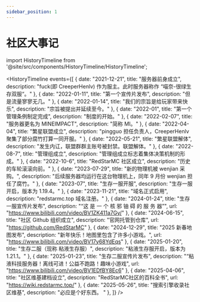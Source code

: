 ```yaml
---
sidebar_position: 1
---
```


# 社区大事记

import HistoryTimeline from '@site/src/components/HistoryTimeline/HistoryTimeline';

<HistoryTimeline
events={[
{
date: "2021-12-21",
title: "服务器前身成立",
description: "fuck(即 CreeperHenlv) 作为服主。此时服务器称作 “喵奈-很绿生存双服“。"
},
{
date: "2022-01-11",
title: "第一个宣传片发布",
description: "但是流量寥寥无几。"
},
{
date: "2022-01-14",
title: "我们的宗旨是给玩家带来快乐",
description: "宗旨被提出并延续至今。"
},
{
date: "2022-01",
title: "第一个管理条例制定完成",
description: "制度的开始。"
},
{
date: "2022-02-07",
title: "服务器更名为 MINEIMPACT",
description: "简称 MI。"
},
{
date: "2022-04-04",
title: "繁星联盟成立",
description: "pingguo 担任负责人，CreeperHenlv 聚集了部分腐竹打算一同开服。"
},
{
date: "2022-05-21",
title: "繁星联盟解体",
description: "发生内讧，联盟群群主账号被封禁。联盟解体。"
},
{
date: "2022-08-7",
title: "管理组成立",
description: "管理组成立标志着集体决策机制的形成。"
},
{
date: "2022-10-6",
title: "RedStarMC 社区成立",
description: "历史的车轮滚滚向前。"
},
{
date: "2023-07-29",
title: "新的物理机被 wenjian 采购。",
description: "后续服务器均运行在这台物理机上，同年 9 月份 wenjian 担任了腐竹。"
},
{
date: "2023-07",
title: "生存一服开服",
description: "生存一服开启，版本为 1.19.4。"
},
{
date: "2023-11-21",
title: "域名正式启用",
description: "redstarmc.top 域名注册。"
},
{
date: "2024-01-24",
title: "生存一服宣传片发布",
description: "“这 是 一 个 核 邪 铀 碍 的 服 务 器”",
url: "https://www.bilibili.com/video/BV1ZK411a7Gy/"
},
{
date: "2024-06-15",
title: "社区 Github 组织成立",
description: "官网托管到仓库",
url: "https://github.com/RedStarMC"
},
{
date: "2024-12-29",
title: "2025 新春地图发布",
description: "新年快乐！地图里包含了许多小游戏。",
url: "https://www.bilibili.com/video/BV17y68YdEqs"
},
{
date: "2025-01-20",
title: "生存二服（现称 粘液生存服）",
description: "粘液生存服开启，版本为 1.21.1。"
},
{
date: "2025-01-23",
title: "生存二服宣传片发布",
description: "“粘液科技服务器！离线可进！公益不跑路！趣味小游戏",
url: "https://www.bilibili.com/video/BV1EDfBY8Ec6"
},
{
date: "2025-04-06",
title: "社区维基建档设立",
description: "RedStarMC社区的百科全书",
url: "https://wiki.redstarmc.top/"
},
{
date: "2025-05-26",
title: "搜索引擎收录社区维基",
description: "必应是个好东西。 "
},
]}
/>